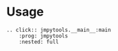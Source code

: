 # Usage

```{eval-rst}
.. click:: jmpytools.__main__:main
    :prog: jmpytools
    :nested: full
```
